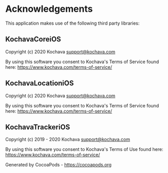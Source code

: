 # Acknowledgements
This application makes use of the following third party libraries:

## KochavaCoreiOS

Copyright (c) 2020 Kochava <support@kochava.com>

By using this software you consent to Kochava's Terms of Service found here:  https://www.kochava.com/terms-of-service/


## KochavaLocationiOS

Copyright (c) 2020 Kochava <support@kochava.com>

By using this software you consent to Kochava's Terms of Service found here:  https://www.kochava.com/terms-of-service/


## KochavaTrackeriOS

Copyright (c) 2019 - 2020 Kochava <support@kochava.com>

By using this software you consent to Kochava's Terms of Use found here:  https://www.kochava.com/terms-of-service/

Generated by CocoaPods - https://cocoapods.org
